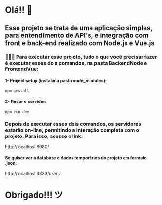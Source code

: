 # Olá!! 🥳

## Esse projeto se trata de uma aplicação simples, para entendimento de API's, e integração com front e back-end realizado com Node.js e Vue.js

### 👨🏻‍💻 Para executar esse projeto, tudo o que você precisar fazer é executar esses dois comandos, na pasta BackendNode e FrontendVue:

#### 1- Project setup (instalar a pasta node_modules):

```
npm install
```

#### 2- Rodar o servidor:

```
npm run dev
```

### Depois de executar esses dois comandos, os servidores estarão on-line, permitindo a interação completa com o projeto. Para isso, acesse o link:

http://localhost:8080/

#### Se quiser ver a database e dados temporários do projeto em formato .json:

http://localhost:3333/users

# Obrigado!!! ツ

